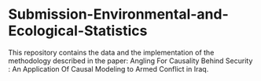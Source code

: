 # Submission-Environmental-and-Ecological-Statistics
This repository contains the data and the implementation of the methodology described in the paper: Angling For Causality Behind Security : An Application Of Causal Modeling to Armed Conflict in Iraq. 
